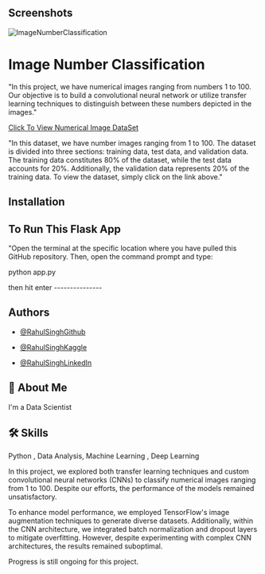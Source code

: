 
## Screenshots

![ImageNumberClassification](https://github.com/rahulsingh04/ImageNumberClassification/assets/60429775/fc209c60-c1bf-4ce4-ad8d-b50c639dc7ec)



# Image Number Classification 

"In this project, we have numerical images ranging from numbers 1 to 100. 
Our objective is to build a convolutional neural network or utilize transfer learning techniques to distinguish between these numbers depicted in the images."

[Click To View Numerical Image DataSet](https://www.kaggle.com/datasets/rahulsingh04/numerical-image-dataset)

"In this dataset, we have number images ranging from 1 to 100. The dataset is divided into three sections: training data, test data, and validation data. The training data constitutes 80% of the dataset, while the test data accounts for 20%. Additionally, the validation data represents 20% of the training data. To view the dataset, simply click on the link above."
## Installation

## To Run This  Flask App 

"Open the terminal at the specific location where you have pulled this GitHub repository. Then, open the command prompt and type:

   python app.py

then  hit enter ---------------
## Authors

- [@RahulSinghGithub](https://github.com/rahulsingh04)

- [@RahulSinghKaggle](https://www.kaggle.com/rahulsingh04)


- [@RahulSinghLinkedIn](https://www.linkedin.com/in/rahul-singh-530b541a2/)




## 🚀 About Me
I'm a Data Scientist 


## 🛠 Skills

Python , Data Analysis, Machine Learning , Deep Learning

In this project, we explored both transfer learning techniques and custom convolutional neural networks (CNNs) to classify numerical images ranging from 1 to 100. Despite our efforts, the performance of the models remained unsatisfactory.

To enhance model performance, we employed TensorFlow's image augmentation techniques to generate diverse datasets. Additionally, within the CNN architecture, we integrated batch normalization and dropout layers to mitigate overfitting. However, despite experimenting with complex CNN architectures, the results remained suboptimal.

Progress is still ongoing for this project.
